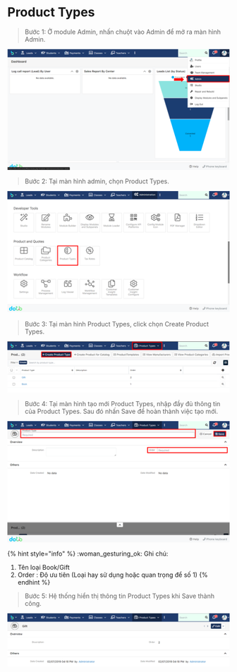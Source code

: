 # Product Types

> Bước 1: Ở module Admin, nhấn chuột vào Admin để mở ra màn hình Admin.

![](<../../.gitbook/assets/image (110) (2).png>)

> Bước 2: Tại màn hình admin, chọn Product Types.

![](<../../.gitbook/assets/image (114) (2).png>)

> Bước 3: Tại màn hình Product Types, click chọn Create Product Types.

![](<../../.gitbook/assets/image (120) (2).png>)

> Bước 4: Tại màn hình tạo mới Product Types, nhập đầy đủ thông tin của Product Types. Sau đó nhấn Save để hoàn thành việc tạo mới.

![](<../../.gitbook/assets/image (112).png>)

{% hint style="info" %}
:woman\_gesturing\_ok: Ghi chú:

1. Tên loại Book/Gift&#x20;
2. Order : Độ ưu tiên (Loại hay sử dụng hoặc quan trọng để số 1)
{% endhint %}

> Bước 5: Hệ thống hiển thị thông tin Product Types khi Save thành công.

![](<../../.gitbook/assets/image (133).png>)
